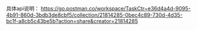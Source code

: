 具体api说明：
https://go.postman.co/workspace/TaskCtr~e36d4a4d-9095-4b91-860d-3bdb3de8cbf5/collection/21814285-0bec4c89-730d-4d35-bc1f-a8cb5c43be5b?action=share&creator=21814285
